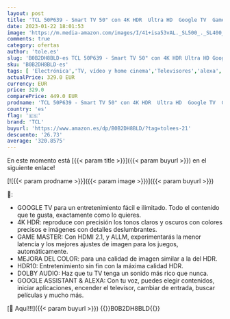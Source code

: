 ```yaml
---
layout: post
title: 'TCL 50P639 - Smart TV 50" con 4K HDR  Ultra HD  Google TV  Game Master  Dolby Audio  Google Assistant Incorporado Compatible con Alexa  Metalizado oscuro'
date: 2023-01-22 18:01:53
image: 'https://m.media-amazon.com/images/I/41+isa53vAL._SL500_._SL400_.jpg'
comments: true
category: ofertas
author: 'tole.es'
slug: 'B0B2DH8BLD-es TCL 50P639 - Smart TV 50" con 4K HDR Ultra HD Google TV...'
sku: 'B0B2DH8BLD-es'
tags: [ 'Electrónica','TV, vídeo y home cinema','Televisores','alexa','tcl','🇪🇸', ]
actualPrice: 329.0 EUR
currency: EUR
price: 329.0
comparePrice: 449.0 EUR
prodname: 'TCL 50P639 - Smart TV 50" con 4K HDR  Ultra HD  Google TV  Game Master  Dolby Audio  Google Assistant Incorporado Compatible con Alexa  Metalizado oscuro'
country: 'es'
flag: '🇪🇸'
brand: 'TCL'
buyurl: 'https://www.amazon.es/dp/B0B2DH8BLD/?tag=tolees-21'
descuento: '26.73'
average: '320.8575'
---
```


En este momento está [{{< param title >}}]({{< param buyurl >}}) en el siguiente enlace!

[![{{< param prodname >}}]({{< param image >}})]({{< param buyurl >}})

🔎:

- GOOGLE TV para un entretenimiento fácil e ilimitado. Todo el contenido que te gusta, exactamente como lo quieres.
- 4K HDR: reproduce con precisión los tonos claros y oscuros con colores precisos e imágenes con detalles deslumbrantes.
- GAME MASTER: Con HDMI 2.1, y ALLM, experimentarás la menor latencia y los mejores ajustes de imagen para los juegos, automáticamente.
- MEJORA DEL COLOR: para una calidad de imagen similar a la del HDR.
- HDR10: Entretenimiento sin fin con la máxima calidad HDR.
- DOLBY AUDIO: Haz que tu TV tenga un sonido más rico que nunca.
- GOOGLE ASSISTANT & ALEXA: Con tu voz, puedes elegir contenidos, iniciar aplicaciones, encender el televisor, cambiar de entrada, buscar películas y mucho más.

[🛒 Aquí!!!]({{< param buyurl >}})
{{<world>}}B0B2DH8BLD{{</world>}}
